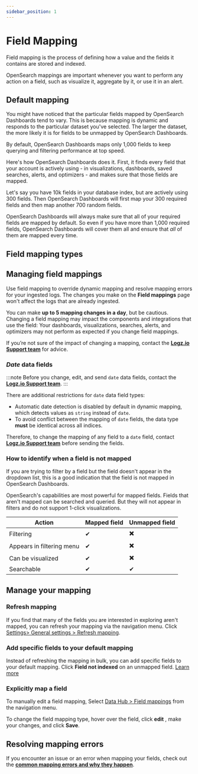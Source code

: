 ```yaml
---
sidebar_position: 1
---
```

# Field Mapping



Field mapping is the process of defining how a value and the fields it contains are stored and indexed. 

OpenSearch mappings are important whenever you want to perform any action on a field, such as visualize it, aggregate by it, or use it in an alert.




## Default mapping

You might have noticed that the particular fields mapped by OpenSearch Dashboards tend to vary. This is because mapping is dynamic and responds to the particular dataset you've selected. The larger the dataset, the more likely it is for fields to be unmapped by OpenSearch Dashboards.

By default, OpenSearch Dashboards maps only 1,000 fields to keep querying and filtering performance at top speed.

Here's how OpenSearch Dashboards does it. First, it finds every field that your account is actively using - in visualizations, dashboards, saved searches, alerts, and optimizers - and makes sure that those fields are mapped.

Let's say you have 10k fields in your database index, but are actively using 300 fields. Then OpenSearch Dashboards will first map your 300 required fields and then map another 700 random fields.

OpenSearch Dashboards will always make sure that all of your required fields are mapped by default. So even if you have more than 1,000 required fields, OpenSearch Dashboards will cover them all and ensure that _all_ of them are mapped every time.




## Field mapping types


## Managing field mappings

Use field mapping to override dynamic mapping and resolve mapping errors for your ingested logs.
The changes you make on the **Field mappings** page won't affect the logs that are already ingested.

You can make **up to 5 mapping changes in a day**, but be cautious. 
Changing a field mapping may impact the components and integrations that use the field: Your dashboards, visualizations, searches, alerts, and optimizers may not perform as expected if you change field mappings. 

If you’re not sure of the impact of changing a mapping, contact the **[Logz.io Support team](mailto:help@logz.io)** for advice.


### *Date* data fields

:::note
Before you change, edit, and send `date` data fields, contact the **[Logz.io Support team](mailto:help@logz.io)**.
:::

There are additional restrictions for `date` data field types:

* Automatic date detection is disabled by default in dynamic mapping, which detects values as `string` instead of `date`.
* To avoid conflict between the mapping of `date` fields, the data type **must** be identical across all indices.

Therefore, to change the mapping of any field to a `date` field, contact **[Logz.io Support team](mailto:help@logz.io)** before sending the fields.

### How to identify when a field is not mapped

If you are trying to filter by a field but the field doesn't appear in the dropdown list, this is a good indication that the field is not mapped in OpenSearch Dashboards. 

OpenSearch's capabilities are most powerful for mapped fields. 
Fields that aren't mapped can be searched and queried. 
But they will not appear in filters and do not support 1-click visualizations.

| Action | Mapped field | Unmapped field |
|---|---|---|
| Filtering | ✔ | ✖️ |
| Appears in filtering menu | ✔ | ✖️ |
| Can be visualized | ✔ | ✖️ |
| Searchable | ✔ | ✔ |





## Manage your mapping




### Refresh mapping

If you find that many of the fields you are interested in exploring aren't mapped, you can refresh your mapping via the navigation menu. Click [<i class="li li-gear"></i> Settings> General settings > Refresh mapping](https://app.logz.io/#/dashboard/settings/general).


### Add specific fields to your default mapping

Instead of refreshing the mapping in bulk, you can add specific fields to your default mapping. Click **Field not indexed** on an unmapped field. [Learn more](/user-guide/logs/mapping/field-not-indexed/)

### Explicitly map a field 

To manually edit a field mapping,
Select [Data Hub > Field mappings](https://app.logz.io/#/dashboard/tools/field-mapping)
from the navigation menu. 

To change the field mapping type, hover over the field, click **edit** <i class="li li-pencil"></i>, make your changes, and click **Save**.



## Resolving mapping errors 

If you encounter an issue or an error when mapping your fields, check out the **[common mapping errors and why they happen](https://docs.logz.io/user-guide/invalid_logs/#mapping-errors)**.